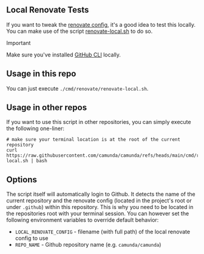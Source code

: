 ## Local Renovate Tests

If you want to tweak the [renovate config](../../.github/renovate.json), it's a good idea to test this locally.
You can make use of the script [renovate-local.sh](./renovate-local.sh) to do so.

> [!IMPORTANT]
> Make sure you've installed [GitHub CLI](https://github.com/cli/cli/blob/trunk/docs/install_linux.md) locally.

## Usage in this repo

You can just execute `./cmd/renovate/renovate-local.sh`.

## Usage in other repos

If you want to use this script in other repositories, you can simply execute the following one-liner:

```shell
# make sure your terminal location is at the root of the current repository
curl https://raw.githubusercontent.com/camunda/camunda/refs/heads/main/cmd/renovate/renovate-local.sh | bash
```

## Options

The script itself will automatically login to Github.
It detects the name of the current repository and the renovate config (located in the project's root or under `.github`) within this repository.
This is why you need to be located in the repositories root with your terminal session.
You can however set the following environment variables to override default behavior:
- `LOCAL_RENOVATE_CONFIG` - filename (with full path) of the local renovate config to use
- `REPO_NAME` - Github repository name (e.g. `camunda/camunda`)
